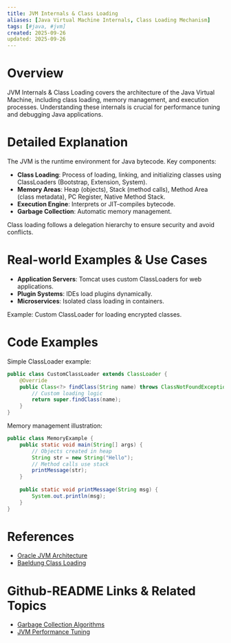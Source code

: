 ```yaml
---
title: JVM Internals & Class Loading
aliases: [Java Virtual Machine Internals, Class Loading Mechanism]
tags: [#java, #jvm]
created: 2025-09-26
updated: 2025-09-26
---
```


# Overview

JVM Internals & Class Loading covers the architecture of the Java Virtual Machine, including class loading, memory management, and execution processes. Understanding these internals is crucial for performance tuning and debugging Java applications.

# Detailed Explanation

The JVM is the runtime environment for Java bytecode. Key components:

- **Class Loading**: Process of loading, linking, and initializing classes using ClassLoaders (Bootstrap, Extension, System).
- **Memory Areas**: Heap (objects), Stack (method calls), Method Area (class metadata), PC Register, Native Method Stack.
- **Execution Engine**: Interprets or JIT-compiles bytecode.
- **Garbage Collection**: Automatic memory management.

Class loading follows a delegation hierarchy to ensure security and avoid conflicts.

# Real-world Examples & Use Cases

- **Application Servers**: Tomcat uses custom ClassLoaders for web applications.
- **Plugin Systems**: IDEs load plugins dynamically.
- **Microservices**: Isolated class loading in containers.

Example: Custom ClassLoader for loading encrypted classes.

# Code Examples

Simple ClassLoader example:

```java
public class CustomClassLoader extends ClassLoader {
    @Override
    public Class<?> findClass(String name) throws ClassNotFoundException {
        // Custom loading logic
        return super.findClass(name);
    }
}
```

Memory management illustration:

```java
public class MemoryExample {
    public static void main(String[] args) {
        // Objects created in heap
        String str = new String("Hello");
        // Method calls use stack
        printMessage(str);
    }
    
    public static void printMessage(String msg) {
        System.out.println(msg);
    }
}
```

# References

- [Oracle JVM Architecture](https://docs.oracle.com/javase/specs/jvms/se21/html/index.html)
- [Baeldung Class Loading](https://www.baeldung.com/java-classloaders)

# Github-README Links & Related Topics

- [Garbage Collection Algorithms](../garbage-collection-algorithms/)
- [JVM Performance Tuning](../jvm-performance-tuning/)
